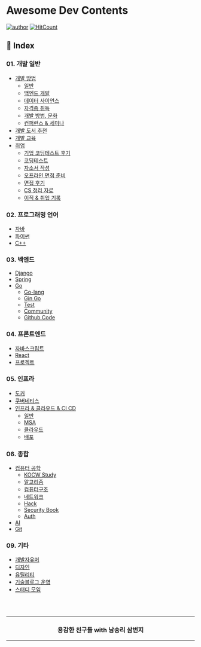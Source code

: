 
# Awesome Dev Contents 

[![author](https://img.shields.io/badge/author-covenant-brightgreen.svg?style=flat-square)](https://covenant.tistory.com/)
[![HitCount](http://hits.dwyl.io/KoEonYack/Study-Url.svg)](http://hits.dwyl.io/KoEonYack/Study-Url)


## 📓 Index

### 01. 개발 일반
- [개발 방법](https://github.com/brave-people/Awesome-Dev-Study/blob/master/1.%EC%9D%BC%EB%B0%98/%EA%B0%9C%EB%B0%9C_%EB%B0%A9%EB%B2%95.md)
    - [일반](https://github.com/brave-people/Awesome-Dev-Study/blob/master/1.%EC%9D%BC%EB%B0%98/%EA%B0%9C%EB%B0%9C_%EB%B0%A9%EB%B2%95.md#%EA%B0%9C%EB%B0%9C-%EB%B0%A9%EB%B2%95-%EB%AC%B8%ED%99%94)
    - [백엔드 개발](https://github.com/brave-people/Awesome-Dev-Study/blob/master/1.%EC%9D%BC%EB%B0%98/%EA%B0%9C%EB%B0%9C_%EB%B0%A9%EB%B2%95.md#%EA%B0%9C%EB%B0%9C-%EB%B0%A9%EB%B2%95-%EB%AC%B8%ED%99%94)
    - [데이터 사이언스](https://github.com/brave-people/Awesome-Dev-Study/blob/master/1.%EC%9D%BC%EB%B0%98/%EA%B0%9C%EB%B0%9C_%EB%B0%A9%EB%B2%95.md#%EA%B0%9C%EB%B0%9C-%EB%B0%A9%EB%B2%95-%EB%AC%B8%ED%99%94)
    - [자격증 취득](https://github.com/brave-people/Awesome-Dev-Study/blob/master/1.%EC%9D%BC%EB%B0%98/%EA%B0%9C%EB%B0%9C_%EB%B0%A9%EB%B2%95.md#%EA%B0%9C%EB%B0%9C-%EB%B0%A9%EB%B2%95-%EB%AC%B8%ED%99%94)
    - [개발 방법, 문화](https://github.com/brave-people/Awesome-Dev-Study/blob/master/1.%EC%9D%BC%EB%B0%98/%EA%B0%9C%EB%B0%9C_%EB%B0%A9%EB%B2%95.md#%EA%B0%9C%EB%B0%9C-%EB%B0%A9%EB%B2%95-%EB%AC%B8%ED%99%94)
    - [컨퍼런스 & 세미나](https://github.com/brave-people/Awesome-Dev-Study/blob/master/1.%EC%9D%BC%EB%B0%98/%EA%B0%9C%EB%B0%9C_%EB%B0%A9%EB%B2%95.md#%EC%BB%A8%ED%8D%BC%EB%9F%B0%EC%8A%A4--%EC%84%B8%EB%AF%B8%EB%82%98)
- [개발 도서 추천](https://github.com/brave-people/Awesome-Dev-Study/blob/master/1.%EC%9D%BC%EB%B0%98/%EA%B0%9C%EB%B0%9C_%EB%8F%84%EC%84%9C_%EC%B6%94%EC%B2%9C.md)
- [개발 교육](https://github.com/brave-people/Awesome-Dev-Study/blob/master/1.%EC%9D%BC%EB%B0%98/%EA%B5%90%EC%9C%A1.md)
- [취업](https://github.com/brave-people/Awesome-Dev-Study/blob/master/1.%EC%9D%BC%EB%B0%98/%EC%B7%A8%EC%97%85.md)
    - [기업 코딩테스트 후기](https://github.com/brave-people/Awesome-Dev-Study/blob/master/1.%EC%9D%BC%EB%B0%98/%EC%B7%A8%EC%97%85.md#%EA%B8%B0%EC%97%85-%EC%BD%94%EB%94%A9%ED%85%8C%EC%8A%A4%ED%8A%B8-%ED%9B%84%EA%B8%B0)
    - [코딩테스트](https://github.com/brave-people/Awesome-Dev-Study/blob/master/1.%EC%9D%BC%EB%B0%98/%EC%B7%A8%EC%97%85.md#%EA%B8%B0%EC%97%85-%EC%BD%94%EB%94%A9%ED%85%8C%EC%8A%A4%ED%8A%B8-%ED%9B%84%EA%B8%B0)
    - [자소서 작성](https://github.com/brave-people/Awesome-Dev-Study/blob/master/1.%EC%9D%BC%EB%B0%98/%EC%B7%A8%EC%97%85.md#%EC%9E%90%EC%86%8C%EC%84%9C-%EC%9E%91%EC%84%B1)
    - [오프라인 면접 준비](https://github.com/brave-people/Awesome-Dev-Study/blob/master/1.%EC%9D%BC%EB%B0%98/%EC%B7%A8%EC%97%85.md#%EC%98%A4%ED%94%84%EB%9D%BC%EC%9D%B8-%EB%A9%B4%EC%A0%91-%EC%A4%80%EB%B9%84)
    - [면접 후기](https://github.com/brave-people/Awesome-Dev-Study/blob/master/1.%EC%9D%BC%EB%B0%98/%EC%B7%A8%EC%97%85.md#%EB%A9%B4%EC%A0%91-%ED%9B%84%EA%B8%B0)
    - [CS 정리 자료](https://github.com/brave-people/Awesome-Dev-Study/blob/master/1.%EC%9D%BC%EB%B0%98/%EC%B7%A8%EC%97%85.md#%EB%A9%B4%EC%A0%91-%ED%9B%84%EA%B8%B0)
    - [이직 & 취업 기록]()



### 02. 프로그래밍 언어
- [자바](https://github.com/brave-people/Awesome-Dev-Study/blob/master/2.%ED%94%84%EB%A1%9C%EA%B7%B8%EB%9E%98%EB%B0%8D%EC%96%B8%EC%96%B4/language.md#%EC%9E%90%EB%B0%94)
- [파이썬](https://github.com/brave-people/Awesome-Dev-Study/blob/master/2.%ED%94%84%EB%A1%9C%EA%B7%B8%EB%9E%98%EB%B0%8D%EC%96%B8%EC%96%B4/language.md#%ED%8C%8C%EC%9D%B4%EC%8D%AC)
- [C++](https://github.com/brave-people/Awesome-Dev-Study/blob/master/2.%ED%94%84%EB%A1%9C%EA%B7%B8%EB%9E%98%EB%B0%8D%EC%96%B8%EC%96%B4/language.md#%ED%8C%8C%EC%9D%B4%EC%8D%AC)



### 03. 벡엔드
- [Django](https://github.com/brave-people/Awesome-Dev-Study/blob/master/3.%EB%B2%A1%EC%97%94%EB%93%9C/django.md)
- [Spring](https://github.com/brave-people/Awesome-Dev-Study/blob/master/3.%EB%B2%A1%EC%97%94%EB%93%9C/spring.md)
- [Go](https://github.com/brave-people/Awesome-Dev-Study/blob/master/3.%EB%B2%A1%EC%97%94%EB%93%9C/go.md)
    - [Go-lang](https://github.com/brave-people/Awesome-Dev-Study/blob/master/3.%EB%B2%A1%EC%97%94%EB%93%9C/go.md#go-lang)
    - [Gin Go](https://github.com/brave-people/Awesome-Dev-Study/blob/master/3.%EB%B2%A1%EC%97%94%EB%93%9C/go.md#gin-go)
    - [Test](https://github.com/brave-people/Awesome-Dev-Study/blob/master/3.%EB%B2%A1%EC%97%94%EB%93%9C/go.md#test)
    - [Community](https://github.com/brave-people/Awesome-Dev-Study/blob/master/3.%EB%B2%A1%EC%97%94%EB%93%9C/go.md#community)
    - [Github Code](https://github.com/brave-people/Awesome-Dev-Study/blob/master/3.%EB%B2%A1%EC%97%94%EB%93%9C/go.md#github-code)



### 04. 프론트엔드
- [자바스크립트](https://github.com/brave-people/Awesome-Dev-Study/blob/master/4.%ED%94%84%EB%A1%A0%ED%8A%B8/javascript.md#%EC%9E%90%EB%B0%94%EC%8A%A4%ED%81%AC%EB%A6%BD%ED%8A%B8)
- [React](https://github.com/brave-people/Awesome-Dev-Study/blob/master/4.%ED%94%84%EB%A1%A0%ED%8A%B8/javascript.md#react)
- [프로젝트](https://github.com/brave-people/Awesome-Dev-Study/blob/master/4.%ED%94%84%EB%A1%A0%ED%8A%B8/javascript.md#%ED%94%84%EB%A1%9C%EC%A0%9D%ED%8A%B8)



### 05. 인프라
- [도커](https://github.com/brave-people/Awesome-Dev-Study/blob/master/5.%EC%9D%B8%ED%94%84%EB%9D%BC/docker.md)
- [쿠버네티스](https://github.com/brave-people/Awesome-Dev-Study/blob/master/5.%EC%9D%B8%ED%94%84%EB%9D%BC/kubernetes.md)
- [인프라 & 클라우드 & CI CD](https://github.com/brave-people/Awesome-Dev-Study/blob/master/5.%EC%9D%B8%ED%94%84%EB%9D%BC/infra.md#%EC%9D%B8%ED%94%84%EB%9D%BC--%ED%81%B4%EB%9D%BC%EC%9A%B0%EB%93%9C--ci-cd)
    - [일반](https://github.com/brave-people/Awesome-Dev-Study/blob/master/5.%EC%9D%B8%ED%94%84%EB%9D%BC/infra.md#%EC%9D%B8%ED%94%84%EB%9D%BC--%ED%81%B4%EB%9D%BC%EC%9A%B0%EB%93%9C--ci-cd)
    - [MSA](https://github.com/brave-people/Awesome-Dev-Study/blob/master/5.%EC%9D%B8%ED%94%84%EB%9D%BC/infra.md#msa)
    - [클라우드](https://github.com/brave-people/Awesome-Dev-Study/blob/master/5.%EC%9D%B8%ED%94%84%EB%9D%BC/infra.md#%ED%81%B4%EB%9D%BC%EC%9A%B0%EB%93%9C)
    - [배포](https://github.com/brave-people/Awesome-Dev-Study/blob/master/5.%EC%9D%B8%ED%94%84%EB%9D%BC/infra.md#%ED%81%B4%EB%9D%BC%EC%9A%B0%EB%93%9C)



### 06. 종합
- [컴퓨터 공학](https://github.com/brave-people/Awesome-Dev-Study/blob/master/6.%EC%A2%85%ED%95%A9/CS.md)
    - [KOCW Study](https://github.com/brave-people/Awesome-Dev-Study/blob/master/6.%EC%A2%85%ED%95%A9/CS.md#kocw-study)
    - [알고리즘](https://github.com/brave-people/Awesome-Dev-Study/blob/master/6.%EC%A2%85%ED%95%A9/CS.md#%EC%95%8C%EA%B3%A0%EB%A6%AC%EC%A6%98)
    - [컴퓨터구조](https://github.com/brave-people/Awesome-Dev-Study/blob/master/6.%EC%A2%85%ED%95%A9/CS.md#%EC%BB%B4%ED%93%A8%ED%84%B0%EA%B5%AC%EC%A1%B0)
    - [네트워크](https://github.com/brave-people/Awesome-Dev-Study/blob/master/6.%EC%A2%85%ED%95%A9/CS.md#%EB%84%A4%ED%8A%B8%EC%9B%8C%ED%81%AC)
    - [Hack](https://github.com/brave-people/Awesome-Dev-Study/blob/master/6.%EC%A2%85%ED%95%A9/CS.md#hack)
    - [Security Book](https://github.com/brave-people/Awesome-Dev-Study/blob/master/6.%EC%A2%85%ED%95%A9/CS.md#security-book)
    - [Auth](https://github.com/brave-people/Awesome-Dev-Study/blob/master/6.%EC%A2%85%ED%95%A9/CS.md#auth)
- [AI](https://github.com/brave-people/Awesome-Dev-Study/blob/master/6.%EC%A2%85%ED%95%A9/ai.md)
- [Git](https://github.com/brave-people/Awesome-Dev-Study/blob/master/6.%EC%A2%85%ED%95%A9/git.md#git)



### 09. 기타
- [개발자유머](https://github.com/brave-people/Awesome-Dev-Study/blob/master/9.%EA%B8%B0%ED%83%80/humor.md#%EA%B0%9C%EB%B0%9C%EC%9E%90-%EC%9C%A0%EB%A8%B8)
- [디자인](https://github.com/brave-people/Awesome-Dev-Study/blob/master/9.%EA%B8%B0%ED%83%80/humor.md#%EB%94%94%EC%9E%90%EC%9D%B8)
- [유틸리티](https://github.com/brave-people/Awesome-Dev-Study/blob/master/9.%EA%B8%B0%ED%83%80/util.md#%EC%9C%A0%ED%8B%B8)
- [기술블로그 운영](https://github.com/brave-people/Awesome-Dev-Study/blob/master/9.%EA%B8%B0%ED%83%80/util.md#%EC%9C%A0%ED%8B%B8)
- [스터디 모임](https://github.com/brave-people/Awesome-Dev-Study/blob/master/9.%EA%B8%B0%ED%83%80/util.md#%EC%8A%A4%ED%84%B0%EB%94%94-%EB%AA%A8%EC%9E%84)



<br />
<br />
<div align=center>
  <hr />
    <h3> 용감한 친구들 with 남송리 삼번지 </h3>
  <hr />
</div>
